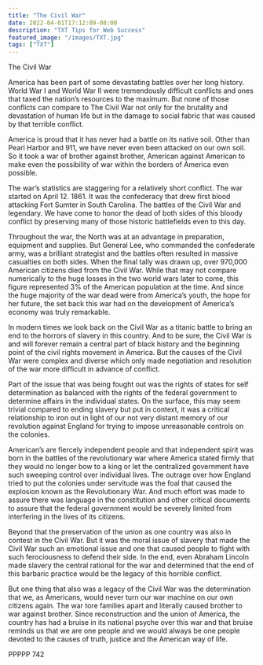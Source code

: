 ```yaml
---
title: "The Civil War"
date: 2022-04-01T17:12:09-08:00
description: "TXT Tips for Web Success"
featured_image: "/images/TXT.jpg"
tags: ["TXT"]
---
```


The Civil War

America has been part of some devastating battles over her long history.   World War I and World War II were tremendously difficult conflicts and ones that taxed the nation’s resources to the maximum.  But none of those conflicts can compare to The Civil War not only for the brutality and devastation of human life but in the damage to social fabric that was caused by that terrible conflict.

America is proud that it has never had a battle on its native soil.  Other than Pearl Harbor and 911, we have never even been attacked on our own soil.  So it took a war of brother against brother, American against American to make even the possibility of war within the borders of America even possible.

The war’s statistics are staggering for a relatively short conflict.  The war started on April 12.  1861.  It was the confederacy that drew first blood attacking Fort Sumter in South Carolina.  The battles of the Civil War and legendary.  We have come to honor the dead of both sides of this bloody conflict by preserving many of those historic battlefields even to this day.

Throughout the war, the North was at an advantage in preparation, equipment and supplies.  But General Lee, who commanded the confederate army, was a brilliant strategist and the battles often resulted in massive casualties on both sides.  When the final tally was drawn up, over 970,000 American citizens died from the Civil War.  While that may not compare numerically to the huge losses in the two world wars later to come, this figure represented 3% of the American population at the time.  And since the huge majority of the war dead were from America’s youth, the hope for her future, the set back this war had on the development of America’s economy was truly remarkable.

In modern times we look back on the Civil War as a titanic battle to bring an end to the horrors of slavery in this country.  And to be sure, the Civil War is and will forever remain a central part of black history and the beginning point of the civil rights movement in America.  But the causes of the Civil War were complex and diverse which only made negotiation and resolution of the war more difficult in advance of conflict.

Part of the issue that was being fought out was the rights of states for self determination as balanced with the rights of the federal government to determine affairs in the individual states.  On the surface, this may seem trivial compared to ending slavery but put in context, it was a critical relationship to iron out in light of our not very distant memory of our revolution against England for trying to impose unreasonable controls on the colonies.  

American’s are fiercely independent people and that independent spirit was born in the battles of the revolutionary war where America stated firmly that they would no longer bow to a king or let the centralized government have such sweeping control over individual lives.  The outrage over how England tried to put the colonies under servitude was the foal that caused the explosion known as the Revolutionary War.  And much effort was made to assure there was language in the constitution and other critical documents to assure that the federal government would be severely limited from interfering in the lives of its citizens.

Beyond that the preservation of the union as one country was also in contest in the Civil War.  But it was the moral issue of slavery that made the Civil War such an emotional issue and one that caused people to fight with such ferociousness to defend their side.  In the end, even Abraham Lincoln made slavery the central rational for the war and determined that the end of this barbaric practice would be the legacy of this horrible conflict.

But one thing that also was a legacy of the Civil War was the determination that we, as Americans, would never turn our war machine on our own citizens again.  The war tore families apart and literally caused brother to war against brother.  Since reconstruction and the union of America, the country has had a bruise in its national psyche over this war and that bruise reminds us that we are one people and we would always be one people devoted to the causes of truth, justice and the American way of life.

PPPPP 742



